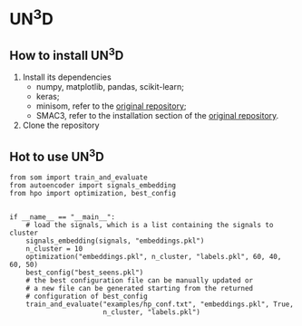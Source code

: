 # UN<sup>3</sup>D

## How to install UN<sup>3</sup>D
1. Install its dependencies
	- numpy, matplotlib, pandas, scikit-learn;
	- keras;
	- minisom, refer to the [original repository](https://github.com/JustGlowing/minisom); 
	- SMAC3, refer to the installation section of the [original repository](https://github.com/automl/SMAC3).
2. Clone the repository

## Hot to use UN<sup>3</sup>D
```
from som import train_and_evaluate
from autoencoder import signals_embedding
from hpo import optimization, best_config


if __name__ == "__main__":
	# load the signals, which is a list containing the signals to cluster
	signals_embedding(signals, "embeddings.pkl")
	n_cluster = 10
	optimization("embeddings.pkl", n_cluster, "labels.pkl", 60, 40, 60, 50)
	best_config("best_seens.pkl")
	# the best configuration file can be manually updated or 
	# a new file can be generated starting from the returned
	# configuration of best_config
	train_and_evaluate("examples/hp_conf.txt", "embeddings.pkl", True,
	                   n_cluster, "labels.pkl")
```